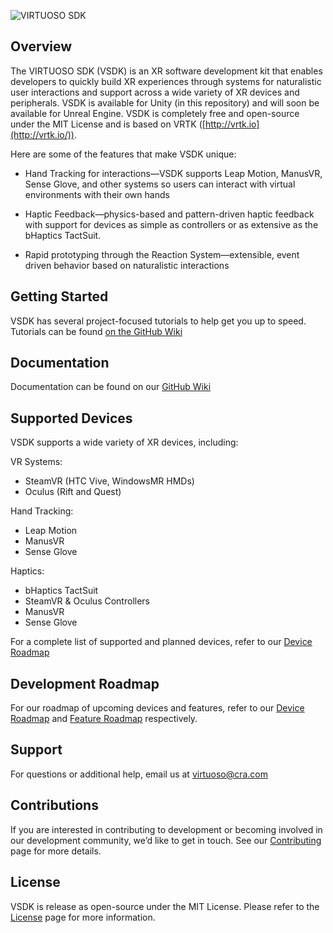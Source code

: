 ![VIRTUOSO SDK](VIRTUOSO_Logo_Banner.png)
## Overview

The VIRTUOSO SDK (VSDK) is an XR software
development kit that enables developers to quickly build XR experiences through
systems for naturalistic user interactions and support across a wide variety of XR devices and peripherals. VSDK is available for Unity (in this repository) and will soon be available for Unreal Engine. VSDK is completely free and open-source under the MIT License and
is based on VRTK ([http://vrtk.io](http://vrtk.io/)).

Here are some of the features that make VSDK unique:

- Hand Tracking for interactions—VSDK supports Leap Motion, 
ManusVR, Sense Glove, and other systems so users can 
interact with virtual environments with their own hands

- Haptic Feedback—physics-based and pattern-driven haptic feedback with support for devices as simple as controllers
or as extensive as the bHaptics TactSuit.

- Rapid prototyping through the Reaction System—extensible,
event driven behavior based on naturalistic interactions

## Getting Started

VSDK has several project-focused tutorials to help get you up to speed. Tutorials can be found [on the GitHub Wiki](https://github.com/charles-river-analytics/VSDK/wiki)

## Documentation

Documentation can be found on our [GitHub Wiki](https://github.com/charles-river-analytics/VSDK/wiki)

## Supported Devices

VSDK supports a wide variety of XR devices, including:

VR Systems:
- SteamVR (HTC Vive, WindowsMR HMDs)
- Oculus (Rift and Quest)

Hand Tracking:
- Leap Motion
- ManusVR
- Sense Glove

Haptics:
- bHaptics TactSuit
- SteamVR & Oculus Controllers
- ManusVR
- Sense Glove

For a complete list of supported and planned devices, refer to our [Device Roadmap](https://github.com/charles-river-analytics/VSDK/wiki/Device-Roadmap)

## Development Roadmap
For our roadmap of upcoming devices and features, refer to our [Device Roadmap](https://github.com/charles-river-analytics/VSDK/wiki/Device-Roadmap) and [Feature Roadmap](https://github.com/charles-river-analytics/VSDK/wiki/Feature-Roadmap) respectively.

## Support

For questions or additional help, email us at virtuoso@cra.com

## Contributions

If you are interested in contributing to development or becoming involved in our development community, we’d
like to get in touch. See our [Contributing](CONTRIBUTING.md) page for more details.

## License

VSDK is release as open-source under the MIT License. Please
refer to the [License](LICENSE.md) page for more information.
